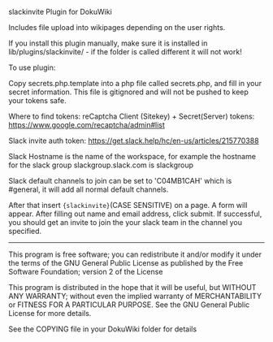 slackinvite Plugin for DokuWiki

Includes file upload into wikipages depending on the user rights.

If you install this plugin manually, make sure it is installed in
lib/plugins/slackinvite/ - if the folder is called different it
will not work!

To use plugin:

Copy secrets.php.template into a php file called secrets.php, and fill in your secret information. 
This file is gitignored and will not be pushed to keep your tokens safe.

Where to find tokens:
reCaptcha Client (Sitekey) + Secret(Server) tokens: https://www.google.com/recaptcha/admin#list

Slack invite auth token: https://get.slack.help/hc/en-us/articles/215770388

Slack Hostname is the name of the workspace, for example the hostname for the slack group slackgroup.slack.com is slackgroup

Slack default channels to join can be set to 'C04MB1CAH' which is #general, it will add all normal default channels.

After that insert ` {slackinvite} `(CASE SENSITIVE) on a page.  A form will appear.
After filling out name and email address, click submit.  If successful,
you should get an invite to join the your slack team in the channel you specified.

----

This program is free software; you can redistribute it and/or modify
it under the terms of the GNU General Public License as published by
the Free Software Foundation; version 2 of the License

This program is distributed in the hope that it will be useful,
but WITHOUT ANY WARRANTY; without even the implied warranty of
MERCHANTABILITY or FITNESS FOR A PARTICULAR PURPOSE.  See the
GNU General Public License for more details.

See the COPYING file in your DokuWiki folder for details

